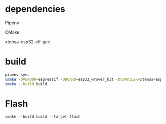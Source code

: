 # dependencies

Pipenv

CMake

xtensa-esp32-elf-gcc

# build

```bash
pipenv sync
cmake -DVENDOR=espressif -DBOARD=esp32_wrover_kit -DCOMPILER=xtensa-esp32 -GNinja -S . -B build
cmake --build build
```

# Flash

`cmake --build build --target flash`

